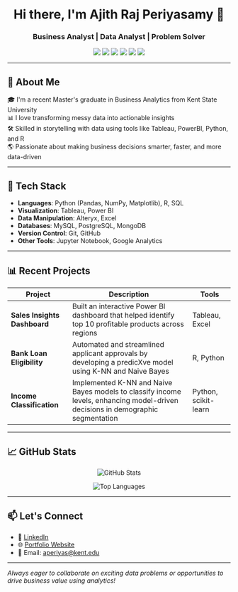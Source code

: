 <!-- GitHub Profile README.md -->

<h1 align="center">Hi there, I'm Ajith Raj Periyasamy 👋</h1>
<h3 align="center">Business Analyst | Data Analyst | Problem Solver</h3>

<p align="center">
  <img src="https://img.shields.io/badge/Python-3776AB?style=for-the-badge&logo=python&logoColor=white"/>
  <img src="https://img.shields.io/badge/R-276DC3?style=for-the-badge&logo=r&logoColor=white"/>
  <img src="https://img.shields.io/badge/Tableau-E97627?style=for-the-badge&logo=tableau&logoColor=white"/>
  <img src="https://img.shields.io/badge/PowerBI-F2C811?style=for-the-badge&logo=powerbi&logoColor=black"/>
  <img src="https://img.shields.io/badge/SQL-4479A1?style=for-the-badge&logo=postgresql&logoColor=white"/>
  <img src="https://img.shields.io/badge/Alteryx-0056A4?style=for-the-badge&logo=dataiku&logoColor=white"/>
</p>

---

## 🧠 About Me

🎓 I'm a recent Master's graduate in Business Analytics from Kent State University  
📊 I love transforming messy data into actionable insights  
🛠 Skilled in storytelling with data using tools like Tableau, PowerBI, Python, and R  
🌎 Passionate about making business decisions smarter, faster, and more data-driven  

---

## 🔧 Tech Stack

- **Languages**: Python (Pandas, NumPy, Matplotlib), R, SQL  
- **Visualization**: Tableau, Power BI  
- **Data Manipulation**: Alteryx, Excel  
- **Databases**: MySQL, PostgreSQL, MongoDB  
- **Version Control**: Git, GitHub  
- **Other Tools**: Jupyter Notebook, Google Analytics

---

## 📊 Recent Projects

| Project | Description | Tools |
|--------|-------------|-------|
| **Sales Insights Dashboard** | Built an interactive Power BI dashboard that helped identify top 10 profitable products across regions | Tableau, Excel |
| **Bank Loan Eligibility** | Automated and streamlined applicant approvals by developing a predicXve model using K-NN and Naive Bayes | R, Python |
| **Income Classification** | Implemented K-NN and Naive Bayes models to classify income levels, enhancing model-driven decisions in demographic segmentation | Python, scikit-learn |

---

## 📈 GitHub Stats

<p align="center">
  <img src="https://github-readme-stats.vercel.app/api?username=Ajith0719&show_icons=true&theme=radical" alt="GitHub Stats"/>
</p>

<p align="center">
  <img src="https://github-readme-stats.vercel.app/api/top-langs/?username=Ajith0719&layout=compact&theme=radical" alt="Top Languages"/>
</p>

---

## 📫 Let's Connect

- 💼 [LinkedIn](linkedin.com/in/pajithraj)
- 🌐 [Portfolio Website](https://your-portfolio-link.com)
- 📧 Email: aperiyas@kent.edu

---

_Always eager to collaborate on exciting data problems or opportunities to drive business value using analytics!_
